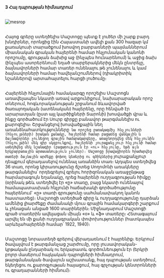 **3 Հայ դպրության հիմնադրում**

\
![mesrop](https://d31qtdfy11mjj9.cloudfront.net/gallery/1566916567250310630.jpg)

\
Հայոց գրերը ստեղծելիս Մաշտոցը պետք է լուծեր մի շարք բարդ խնդիրներ, որոնցից էին Հայաստանի ավելի քան 300 հազար կմ քառակուսի տարածքում խոսվող բարբառների պայմաններում միասնական գրական հայերենի համար հնչյունական կանոնի որոշումը, գրության ձախից աջ (ինչպես հունարենում) և աջից ձախ (ինչպես ասորերենում) եղած տարբերակներից մեկն ընտրելը, ձայնավորների համար տառեր ունենալու թե չունենալու և կամ ձայնավորների համար հավելանշումներով (դիակրիտիկ նշաններով) արտահայտելու հարցի լուծումը։

\
Հայերենի հնչյունային համակարգը որոշելիս Մաշտոցն առավելապես նկատի առավ արքունիքում, նախարարական որոշ տներում, հոգևորականության շրջանում ձևավորված ծառայողական (ատենական) հայերենը, որը հենված էր արարատյան (ըստ այլ կարծիքների Տարոնի) խոսվածքի վրա և ինքը գործածում էր Սուրբ գիրքը բանավոր թարգմանելիս ու քարոզելիս։ Շրջանցելով խոսվածքային նեղ առանձնահատկությունները` նա որոշեց բառակազմիչ հնչյունների (հնչույթների) իրական քանակը, հայերենի համար բացառեց վանկային և ձայնավորներ չունեցող գրային համարակարգերը, առաջնորդվեց մեկ հնչյունին (հնչույթին) մեկ գիր սկզբունքով, հայերենի յուրաքանչյուր հնչյունի համար ստեղծվեց մեկ նշանագիր (բացառություն էր «ու» հնչյունը, եթե այն երկբարբառային արտասանություն չուներ)։ Մաշտոցը իրավացիորեն հրաժարվեց տառերի ձայնային արժեքը փոխող կետերից ու գծիկներից` յուրաքանչյուր դեպքում գերադասելով ունենալ առանձին տառ։ Այդպես ստեղծվեց 36 տառ, որոնց կիրառությունը ճշտեց Սողոմոնի առակները թարգմանելիս՝ որդեգրելով գրելու հորիզոնական առաջընթաց հարմարագույն եղանակը, դրեց հայերենի ուղղագրության հիմքը (օրինակ թեև ստեղծվել էր «ը» տառը, բայց նկատի ունենալով համապատասխան հնչյունի հաճախակի գործածությունը հայերենում` «ը» տառի գրությունը սահմանափակող կանոն հաստատեց)։ Մաշտոցի ստեղծած գիրը և ուղղագրությունը դարձան ամենից լիարժեքը ժամանակի մյուս գրային համակարգերի շարքում և չհնացան անցած 1600 տարիներին։ Միջնադարում Մաշտոցի գրած տառերին ավելացան միայն «o» և «ֆ» տառերը։ Հետագայում արվել են մի քանի ուղղագրական փոփոխություններ (հատկապես արևելահայերենի համար՝ 1922, 1940)։

\
Մաշտոցը նորաստեղծ գրերով վերադառնում է հայրենիք։ Երկրում ծավալվում է թարգմանչաց շարժումը, որը լուսավորական-կրթական ընդարձակ ու երկարատև գործունեություն էր (երկրի բոլոր մասերում հայկական դպրոցների հիմնադրում, թարգմանական ծավալուն աշխատանք, հայ դպրության ստեղծում, եկեղեցու ու քարոզչության հայացում, հայ գրչության կենտրոնների ու գրադարանների հիմնում)։
